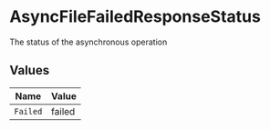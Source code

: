 # AsyncFileFailedResponseStatus

The status of the asynchronous operation


## Values

| Name     | Value    |
| -------- | -------- |
| `Failed` | failed   |